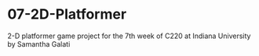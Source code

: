 # 07-2D-Platformer
2-D platformer game project for the 7th week of C220 at Indiana University by Samantha Galati
